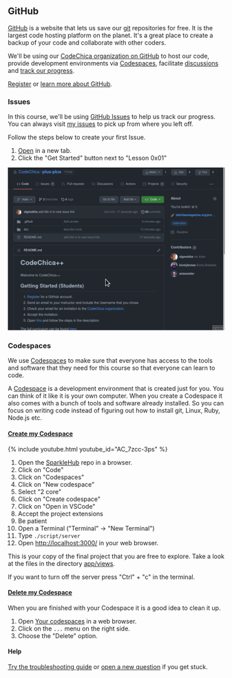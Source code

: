 ## GitHub

[GitHub][github] is a website that lets us save our [git](./git.html) repositories for free.
It is the largest code hosting platform on the planet. It's a great place to
create a backup of your code and collaborate with other coders.

We'll be using our [CodeChica organization on GitHub][organization] to host our
code, provide development environments via [Codespaces](#codespaces), facilitate
[discussions][discussions] and [track our progress][curriculum].

<!-- ::TODO Video tour -->

[Register](https://github.com/signup) or [learn more about GitHub][github].

### Issues

In this course, we'll be using [GitHub Issues](https://github.com/features/issues/) to help us track our progress.
You can always visit [my issues](https://github.com/issues/assigned) to pick up
from where you left off.

Follow the steps below to create your first Issue.

1. [Open](https://github.com/CodeChica/plus-plus/issues/new/choose) in a new tab.
1. Click the "Get Started" button next to "Lesson 0x01"

![Creating my first issue](../assets/images/create-first-issue.gif)

### Codespaces

We use [Codespaces](https://github.com/codespaces) to make sure that everyone
has access to the tools and software that they need for this course
so that everyone can learn to code.

A [Codespace](https://github.com/codespaces) is a development environment
that is created just for you. You can think of it like it is your own
computer. When you create a Codespace it also comes with a bunch of tools
and software already installed. So you can focus on writing code instead of
figuring out how to install git, Linux, Ruby, Node.js etc.

#### [Create my Codespace](https://docs.github.com/en/codespaces/developing-in-codespaces/creating-a-codespace#creating-a-codespace)

{% include youtube.html youtube_id="AC_7zcc-3ps" %}

1. Open the [SparkleHub](https://github.com/codechica/SparkleHub) repo in a browser.
1. Click on "Code"
1. Click on "Codespaces"
1. Click on "New codespace"
1. Select "2 core"
1. Click on "Create codespace"
1. Click on "Open in VSCode"
1. Accept the project extensions
1. Be patient
1. Open a Terminal ("Terminal" -> "New Terminal")
1. Type `./script/server`
1. Open [http://localhost:3000/](http://localhost:3000/) in your web browser.

This is your copy of the final project that you are free to explore.
Take a look at the files in the directory [app/views](https://github.com/CodeChica/SparkleHub/blob/main/app/views/).

If you want to turn off the server press "Ctrl" + "c" in the terminal.


#### [Delete my Codespace](https://docs.github.com/en/codespaces/developing-in-codespaces/deleting-a-codespace)

When you are finished with your Codespace it is a good idea to clean it up.

1. Open [Your codespaces](https://github.com/codespaces) in a web browser.
1. Click on the `...` menu on the right side.
1. Choose the "Delete" option.

#### Help

[Try the troubleshooting guide](https://docs.github.com/en/codespaces/codespaces-reference/troubleshooting-your-codespace)
or [open a new question](https://github.com/CodeChica/plus-plus/discussions/categories/q-a) if you get stuck.

[github]: https://github.com/
[organization]: https://github.com/CodeChica
[discussions]: https://github.com/CodeChica/plus-plus/discussions
[curriculum]: https://github.com/CodeChica/plus-plus/issues/new/choose
